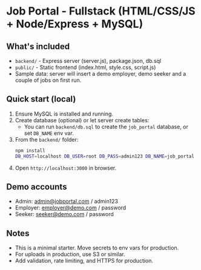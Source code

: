 # Job Portal - Fullstack (HTML/CSS/JS + Node/Express + MySQL)

## What's included
- `backend/` - Express server (server.js), package.json, db.sql
- `public/` - Static frontend (index.html, style.css, script.js)
- Sample data: server will insert a demo employer, demo seeker and a couple of jobs on first run.

## Quick start (local)
1. Ensure MySQL is installed and running.
2. Create database (optional) or let server create tables:
   - You can run `backend/db.sql` to create the `job_portal` database, or set `DB_NAME` env var.
3. From the `backend/` folder:
   ```bash
   npm install
   DB_HOST=localhost DB_USER=root DB_PASS=admin123 DB_NAME=job_portal JWT_SECRET=change_this node server.js
   ```
4. Open `http://localhost:3000` in browser.

## Demo accounts
- Admin: admin@jobportal.com / admin123
- Employer: employer@demo.com / password
- Seeker: seeker@demo.com / password

## Notes
- This is a minimal starter. Move secrets to env vars for production.
- For uploads in production, use S3 or similar.
- Add validation, rate limiting, and HTTPS for production.

